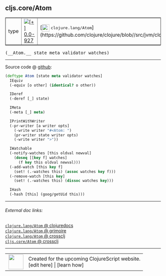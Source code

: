 ## cljs.core/Atom



 <table border="1">
<tr>
<td>type</td>
<td><a href="https://github.com/cljsinfo/cljs-api-docs/tree/0.0-927"><img valign="middle" alt="[+] 0.0-927" title="Added in 0.0-927" src="https://img.shields.io/badge/+-0.0--927-lightgrey.svg"></a> </td>
<td>
[<img height="24px" valign="middle" src="http://i.imgur.com/1GjPKvB.png"> <samp>clojure.lang/Atom</samp>](https://github.com/clojure/clojure/blob//src/jvm/clojure/lang/Atom.java)
</td>
</tr>
</table>


 <samp>
(__Atom.__ state meta validator watches)<br>
</samp>

---







Source code @ [github](https://github.com/clojure/clojurescript/blob/r1798/src/cljs/cljs/core.cljs#L6512-L6538):

```clj
(deftype Atom [state meta validator watches]
  IEquiv
  (-equiv [o other] (identical? o other))

  IDeref
  (-deref [_] state)

  IMeta
  (-meta [_] meta)

  IPrintWithWriter
  (-pr-writer [a writer opts]
    (-write writer "#<Atom: ")
    (pr-writer state writer opts)
    (-write writer ">"))

  IWatchable
  (-notify-watches [this oldval newval]
    (doseq [[key f] watches]
      (f key this oldval newval)))
  (-add-watch [this key f]
    (set! (.-watches this) (assoc watches key f)))
  (-remove-watch [this key]
    (set! (.-watches this) (dissoc watches key)))

  IHash
  (-hash [this] (goog/getUid this)))
```

<!--
Repo - tag - source tree - lines:

 <pre>
clojurescript @ r1798
└── src
    └── cljs
        └── cljs
            └── <ins>[core.cljs:6512-6538](https://github.com/clojure/clojurescript/blob/r1798/src/cljs/cljs/core.cljs#L6512-L6538)</ins>
</pre>

-->

---



###### External doc links:

[`clojure.lang/Atom` @ clojuredocs](http://clojuredocs.org/clojure.lang/Atom)<br>
[`clojure.lang/Atom` @ grimoire](http://conj.io/store/v1/org.clojure/clojure/1.7.0-beta3/clj/clojure.lang/Atom/)<br>
[`clojure.lang/Atom` @ crossclj](http://crossclj.info/fun/clojure.lang/Atom.html)<br>
[`cljs.core/Atom` @ crossclj](http://crossclj.info/fun/cljs.core.cljs/Atom.html)<br>

---

 <table>
<tr><td>
<img valign="middle" align="right" width="48px" src="http://i.imgur.com/Hi20huC.png">
</td><td>
Created for the upcoming ClojureScript website.<br>
[edit here] | [learn how]
</td></tr></table>

[edit here]:https://github.com/cljsinfo/cljs-api-docs/blob/master/cljsdoc/cljs.core/Atom.cljsdoc
[learn how]:https://github.com/cljsinfo/cljs-api-docs/wiki/cljsdoc-files

<!--

This information was too distracting to show to readers, but I'll leave it
commented here since it is helpful to:

- pretty-print the data used to generate this document
- and show how to retrieve that data



The API data for this symbol:

```clj
{:ns "cljs.core",
 :name "Atom",
 :signature ["[state meta validator watches]"],
 :history [["+" "0.0-927"]],
 :type "type",
 :full-name-encode "cljs.core/Atom",
 :source {:code "(deftype Atom [state meta validator watches]\n  IEquiv\n  (-equiv [o other] (identical? o other))\n\n  IDeref\n  (-deref [_] state)\n\n  IMeta\n  (-meta [_] meta)\n\n  IPrintWithWriter\n  (-pr-writer [a writer opts]\n    (-write writer \"#<Atom: \")\n    (pr-writer state writer opts)\n    (-write writer \">\"))\n\n  IWatchable\n  (-notify-watches [this oldval newval]\n    (doseq [[key f] watches]\n      (f key this oldval newval)))\n  (-add-watch [this key f]\n    (set! (.-watches this) (assoc watches key f)))\n  (-remove-watch [this key]\n    (set! (.-watches this) (dissoc watches key)))\n\n  IHash\n  (-hash [this] (goog/getUid this)))",
          :title "Source code",
          :repo "clojurescript",
          :tag "r1798",
          :filename "src/cljs/cljs/core.cljs",
          :lines [6512 6538]},
 :full-name "cljs.core/Atom",
 :clj-symbol "clojure.lang/Atom"}

```

Retrieve the API data for this symbol:

```clj
;; from Clojure REPL
(require '[clojure.edn :as edn])
(-> (slurp "https://raw.githubusercontent.com/cljsinfo/cljs-api-docs/catalog/cljs-api.edn")
    (edn/read-string)
    (get-in [:symbols "cljs.core/Atom"]))
```

-->
